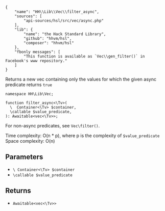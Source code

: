 ``` yamlmeta
{
    "name": "HH\\Lib\\Vec\\filter_async",
    "sources": [
        "api-sources/hsl/src/vec/async.php"
    ],
    "lib": {
        "name": "the Hack Standard Library",
        "github": "hhvm/hsl",
        "composer": "hhvm/hsl"
    },
    "fbonly messages": [
        "This function is available as `Vec\\gen_filter()` in Facebook's www repository."
    ]
}
```




Returns a new vec containing only the values for which the given async
predicate returns ` true `




``` Hack
namespace HH\Lib\Vec;

function filter_async<\Tv>(
  \  Container<\Tv> $container,
  \callable $value_predicate,
): Awaitable<vec<\Tv>>;
```




For non-async predicates, see ` Vec\filter() `.




Time complexity: O(n * p), where p is the complexity of ` $value_predicate `
Space complexity: O(n)




## Parameters




+ ` \ Container<\Tv> $container `
+ ` \callable $value_predicate `




## Returns




* ` Awaitable<vec<\Tv>> `
<!-- HHAPIDOC -->
